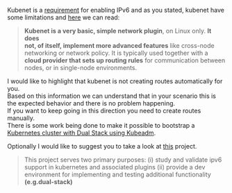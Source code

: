 <p>Kubenet is a <a href="https://kubernetes.io/docs/concepts/services-networking/dual-stack/#prerequisites">requirement</a> for enabling IPv6 and as you stated, kubenet have some limitations and <a href="https://kubernetes.io/docs/concepts/extend-kubernetes/compute-storage-net/network-plugins/#kubenet">here</a> we can read:</p>
<blockquote>
<p><strong>Kubenet is a very basic, simple network plugin</strong>, on Linux only. <strong>It does<br>
not, of itself, implement more advanced features</strong> like cross-node<br>
networking or network policy. It is typically used together with a<br>
<strong>cloud provider that sets up routing rules</strong> for communication between<br>
nodes, or in single-node environments.</p>
</blockquote>
<p>I would like to highlight that kubenet is not creating routes automatically for you.<br>
Based on this information we can understand that in your scenario this is the expected behavior and there is no problem happening.<br>
If you want to keep going in this direction you need to create routes manually.<br>
There is some work being done to make it possible to bootstrap a <a href="https://github.com/kubernetes/kubeadm/issues/1612">Kubernetes cluster with Dual Stack using Kubeadm</a>.</p>
<p>Optionally I would like to suggest you to take a look at <a href="https://github.com/Nordix/k8s-ipv6/tree/dual-stack">this</a> project.</p>
<blockquote>
<p>This project serves two primary purposes: (i) study and validate ipv6<br>
support in kubernetes and associated plugins (ii) provide a dev<br>
environment for implementing and testing additional functionality<br>
<strong>(e.g.dual-stack)</strong></p>
</blockquote>

